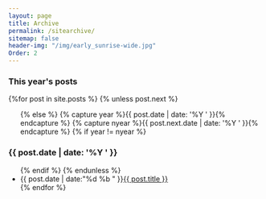 ```yaml
---
layout: page
title: Archive
permalink: /sitearchive/
sitemap: false
header-img: "/img/early_sunrise-wide.jpg"
Order: 2
---
```


<section id="archive">
  <h3>This year's posts</h3>
  {%for post in site.posts %}
    {% unless post.next %}
      <ul class="this">
    {% else %}
      {% capture year %}{{ post.date | date: '%Y ' }}{% endcapture %}
      {% capture nyear %}{{ post.next.date | date: '%Y ' }}{% endcapture %}
      {% if year != nyear %}
        </ul>
        <h3>{{ post.date | date: '%Y ' }}</h3>
        <ul class="past">
      {% endif %}
    {% endunless %}
      <li><time>{{ post.date | date:"%d %b " }}</time><a href="{{ post.url }}">{{ post.title }}</a></li>
  {% endfor %}
  </ul>
</section>
